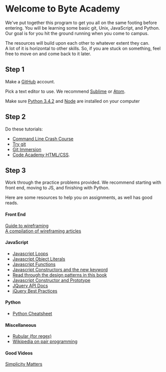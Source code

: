 Welcome to Byte Academy
=======================

We've put together this program to get you all on the same footing before entering. You will be learning some basic git, Unix, JavaScript, and Python.  
Our goal is for you hit the ground running when you come to campus.

The resources will build upon each other to whatever extent they can.  
A lot of it is horizontal to other skills. So, if you are stuck on something, feel free to move on and come back to it later.

## Step 1

Make a [GitHub](https://github.com/) account.

Pick a text editor to use. We recommend [Sublime](http://www.sublimetext.com/) or [Atom](https://atom.io/).

Make sure [Python 3.4.2](https://wiki.python.org/moin/BeginnersGuide/Download) and [Node](http://nodejs.org/download/) are installed on your computer

## Step 2

Do these tutorials:  
* [Command Line Crash Course](http://cli.learncodethehardway.org/book/)
* [Try git](try.github.io)
* [Git Immersion](http://gitimmersion.com/)
* [Code Academy HTML/CSS](http://www.codecademy.com/en/tracks/web).

## Step 3

Work through the practice problems provided. We recommend starting with front end, moving to JS, and finishing with Python.

Here are some resources to help you on assignments, as well has good reads.

#### Front End

[Guide to wireframing](http://webdesign.tutsplus.com/articles/a-beginners-guide-to-wireframing--webdesign-7399)  
[A compilation of wireframing articles](http://www.gracesmith.co.uk/get-wireframing-the-all-in-one-guide/)  

#### JavaScript

* [Javascript Loops](http://www.w3schools.com/js/js_loop_for.asp)
* [Javascript Object Literals](http://www.w3schools.com/js/js_objects.asp)
* [Javascript Functions](http://www.w3schools.com/js/js_functions.asp)
* [Javascript Constructors and the new keyword](https://developer.mozilla.org/en-US/docs/Web/JavaScript/Reference/Operators/new)
* [Read through the design patterns in this book](http://addyosmani.com/resources/essentialjsdesignpatterns/book/#designpatternsjavascript)
* [Javascript Constructor and Prototype](http://pivotallabs.com/javascript-constructors-prototypes-and-the-new-keyword/)
* [JQuery API Docs](http://api.jquery.com/)
* [jQuery Best Practices](http://gregfranko.com/jquery-best-practices/#/)

#### Python

* [Python Cheatsheet](http://perso.limsi.fr/pointal/_media/python:cours:mementopython3-english.pdf)

#### Miscellaneous

* [Rubular (for regex)](http://www.rubular.com)
* [Wikipedia on pair programming](http://en.wikipedia.org/wiki/Pair_programming)

#### Good Videos

[Simplicity Matters](https://www.youtube.com/watch?v=rI8tNMsozo0)
